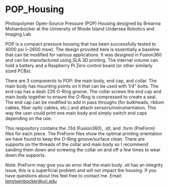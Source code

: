 # POP_Housing

Photopolymer Open-Source Pressure (POP) Housing
designed by Breanna Motsenbocker at the University of Rhode Island
Undersea Robotics and Imaging Lab

POP is a compact pressure housing that has been successfully tested to 4000 psi
(~2600 msw). The design provided here is essentially a baseline that can be modified for various
applications. It was designed in Fusion360 and can be manufactured using SLA 
3D printing. The internal volume can hold a battery
and a Raspberry Pi Zero control board (or other similarly sized PCBs).

There are 3 components to POP: the main body, end cap, and collar. The main
body has mounting points on it that can be used with 1/4" bolts. The
end cap has a dash 226 O-Ring groove. The collar screws the end cap and main body
together to ensure the O-Ring is compressed to create a seal. The end cap
can be modified to add in pass throughs (for bulkheads, ribbon cables, fiber
optic cables, etc.) and attach sensors/instrumentation. This way the user could print one
main body and simply switch end caps depending on the use. 

This respository contains the .f3d (Fusion360), .stl, and .form (PreForm) files for each piece. 
The PreForm files show the optimal printing orientation we have found
to keep the O-Ring groove/surface clean. There are supports on the threads of the 
collar and main body so I recommend sanding them down and screwing the collar on and
off a few times to wear down the supports.

Note: PreForm may give you an error that the main body .stl has an integrity issue,
this is a superficial problem and will not impact the housing. If you have questions
about this feel free to contact me.
Email: bmotsenbocker@uri.edu


